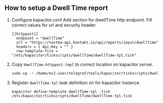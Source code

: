 ## How to setup a Dwell Time report

1. Configure kapacitor.conf
    Add section for dwellTime http endpoint. Fill correct values for url and security header.
    ```
    [[httppost]]
      endpoint = "dwellTime"
      url = "https://testba-api.kontakt.io/api/reports/input/dwellTime"
      headers = { Api-Key = "" }
      row-template-file = "/etc/kapacitor/tickscripts/dwellTime/dwellTime-tpl.tick"
    ```
2. Copy ``dwellTime-httppost.tmpl`` to correct location on kapacitor server.
    ```bash
    sudo cp -r /home/ec2-user/telegraf/tools/kapacitor/tickscripts/dwellTime/* /etc/kapacitor/task-templates/dwellTime
    ```
3. Register ``dwellTime-tpl`` task definition on for kapacitor instance.
    ```
    kapacitor define-template dwellTime-tpl -tick /etc/kapacitor/tickscripts/dwellTime/dwellTime-tpl.tick
    ```
    